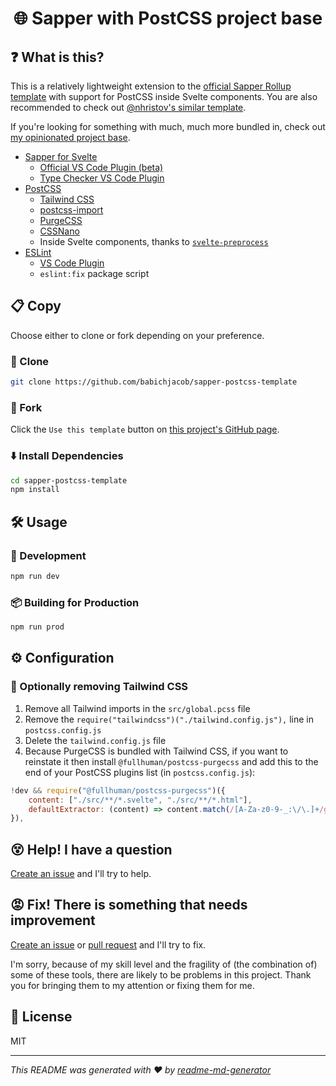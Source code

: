 <h1 align="center">🌐 Sapper with PostCSS project base</h1>

## ❓ What is this?
This is a relatively lightweight extension to the [official Sapper Rollup template](https://github.com/sveltejs/sapper-template-rollup) with support for PostCSS inside Svelte components. You are also recommended to check out [@nhristov's similar template](https://github.com/nhristov/sapper-template-rollup).

If you're looking for something with much, much more bundled in, check out [my opinionated project base](https://github.com/babichjacob/sapper-firebase-typescript-graphql-tailwindcss-actions-template).
* [Sapper for Svelte](https://sapper.svelte.dev/)
  * [Official VS Code Plugin (beta)](https://marketplace.visualstudio.com/items?itemName=svelte.svelte-vscode)
  * [Type Checker VS Code Plugin](https://marketplace.visualstudio.com/items?itemName=halfnelson.svelte-type-checker-vscode)
* [PostCSS](https://postcss.org/)
  * [Tailwind CSS](https://tailwindcss.com/)
  * [postcss-import](https://github.com/postcss/postcss-import)
  * [PurgeCSS](https://www.purgecss.com/)
  * [CSSNano](https://cssnano.co/)
  * Inside Svelte components, thanks to [`svelte-preprocess`](https://github.com/kaisermann/svelte-preprocess)
* [ESLint](https://eslint.org/)
  * [VS Code Plugin](https://marketplace.visualstudio.com/items?itemName=dbaeumer.vscode-eslint)
  * `eslint:fix` package script

## 📋 Copy
Choose either to clone or fork depending on your preference.

### 🐑 Clone
```sh
git clone https://github.com/babichjacob/sapper-postcss-template
```

### 🍴 Fork
Click the `Use this template` button on [this project's GitHub page](https://github.com/babichjacob/sapper-postcss-template).


### ⬇️ Install Dependencies
```sh
cd sapper-postcss-template
npm install
```

## 🛠 Usage
### 🔄 Development
```sh
npm run dev
```

### 📦 Building for Production
```sh
npm run prod
```

## ⚙ Configuration
### 💨 Optionally removing Tailwind CSS
1. Remove all Tailwind imports in the `src/global.pcss` file
2. Remove the `require("tailwindcss")("./tailwind.config.js"),` line in `postcss.config.js`
3. Delete the `tailwind.config.js` file
4. Because PurgeCSS is bundled with Tailwind CSS, if you want to reinstate it then install `@fullhuman/postcss-purgecss` and add this to the end of your PostCSS plugins list (in `postcss.config.js`):
```js
!dev && require("@fullhuman/postcss-purgecss")({
    content: ["./src/**/*.svelte", "./src/**/*.html"],
    defaultExtractor: (content) => content.match(/[A-Za-z0-9-_:\/\.]+/g) || [], // eslint-disable-line no-useless-escape
}),
```

## 😵 Help! I have a question
[Create an issue](https://github.com/babichjacob/sapper-postcss-template/issues/new) and I'll try to help.

## 😡 Fix! There is something that needs improvement
[Create an issue](https://github.com/babichjacob/sapper-postcss-template/issues/new) or [pull request](https://github.com/babichjacob/sapper-postcss-template/pulls) and I'll try to fix.

I'm sorry, because of my skill level and the fragility of (the combination of) some of these tools, there are likely to be problems in this project. Thank you for bringing them to my attention or fixing them for me.

## 📄 License
MIT

***
_This README was generated with ❤️ by [readme-md-generator](https://github.com/kefranabg/readme-md-generator)_
